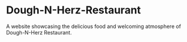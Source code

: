 # Dough-N-Herz-Restaurant
A website showcasing the delicious food and welcoming atmosphere of Dough-N-Herz Restaurant.
